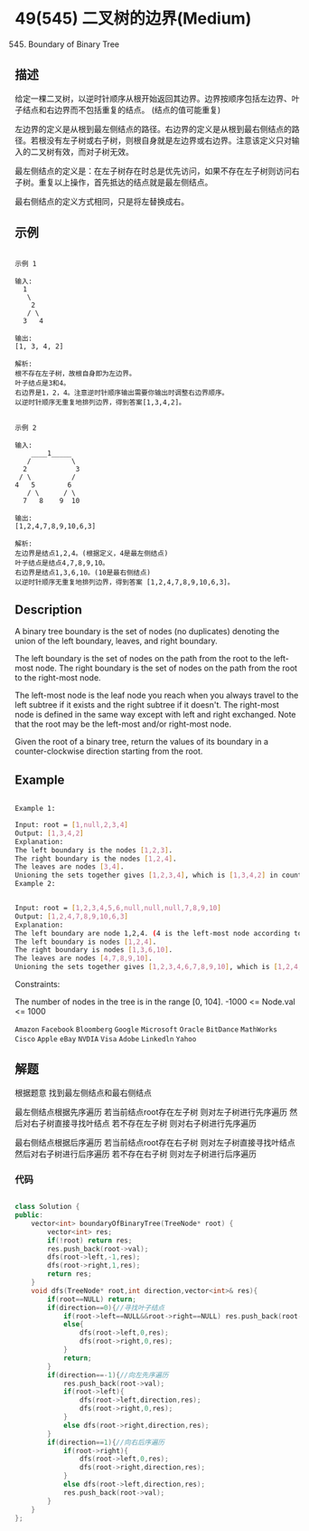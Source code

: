 # 49(545) 二叉树的边界(Medium)

545. Boundary of Binary Tree

## 描述

给定一棵二叉树，以逆时针顺序从根开始返回其边界。边界按顺序包括左边界、叶子结点和右边界而不包括重复的结点。 (结点的值可能重复)

左边界的定义是从根到最左侧结点的路径。右边界的定义是从根到最右侧结点的路径。若根没有左子树或右子树，则根自身就是左边界或右边界。注意该定义只对输入的二叉树有效，而对子树无效。

最左侧结点的定义是：在左子树存在时总是优先访问，如果不存在左子树则访问右子树。重复以上操作，首先抵达的结点就是最左侧结点。

最右侧结点的定义方式相同，只是将左替换成右。

## 示例

```

示例 1

输入:
  1
   \
    2
   / \
  3   4

输出:
[1, 3, 4, 2]

解析:
根不存在左子树，故根自身即为左边界。
叶子结点是3和4。
右边界是1，2，4。注意逆时针顺序输出需要你输出时调整右边界顺序。
以逆时针顺序无重复地排列边界，得到答案[1,3,4,2]。
 

示例 2

输入:
    ____1_____
   /          \
  2            3
 / \          / 
4   5        6   
   / \      / \
  7   8    9  10  
       
输出:
[1,2,4,7,8,9,10,6,3]

解析:
左边界是结点1,2,4。(根据定义，4是最左侧结点)
叶子结点是结点4,7,8,9,10。
右边界是结点1,3,6,10。(10是最右侧结点)
以逆时针顺序无重复地排列边界，得到答案 [1,2,4,7,8,9,10,6,3]。

```



## Description

A binary tree boundary is the set of nodes (no duplicates) denoting the union of the left boundary, leaves, and right boundary.

The left boundary is the set of nodes on the path from the root to the left-most node. The right boundary is the set of nodes on the path from the root to the right-most node.

The left-most node is the leaf node you reach when you always travel to the left subtree if it exists and the right subtree if it doesn't. The right-most node is defined in the same way except with left and right exchanged. Note that the root may be the left-most and/or right-most node.

Given the root of a binary tree, return the values of its boundary in a counter-clockwise direction starting from the root.


## Example

```bash

Example 1:

Input: root = [1,null,2,3,4]
Output: [1,3,4,2]
Explanation:
The left boundary is the nodes [1,2,3].
The right boundary is the nodes [1,2,4].
The leaves are nodes [3,4].
Unioning the sets together gives [1,2,3,4], which is [1,3,4,2] in counter-clockwise order.
Example 2:


Input: root = [1,2,3,4,5,6,null,null,null,7,8,9,10]
Output: [1,2,4,7,8,9,10,6,3]
Explanation:
The left boundary are node 1,2,4. (4 is the left-most node according to definition)
The left boundary is nodes [1,2,4].
The right boundary is nodes [1,3,6,10].
The leaves are nodes [4,7,8,9,10].
Unioning the sets together gives [1,2,3,4,6,7,8,9,10], which is [1,2,4,7,8,9,10,6,3] in counter-clockwise order.

```

Constraints:

The number of nodes in the tree is in the range [0, 104].
-1000 <= Node.val <= 1000


`Amazon` `Facebook` `Bloomberg` `Google` `Microsoft` `Oracle` `BitDance` `MathWorks` `Cisco` `Apple` `eBay` `NVDIA`
`Visa` `Adobe` `Linkedln` `Yahoo`

## 解题

根据题意 找到最左侧结点和最右侧结点 

最左侧结点根据先序遍历 若当前结点root存在左子树 则对左子树进行先序遍历 然后对右子树直接寻找叶结点 若不存在左子树 则对右子树进行先序遍历

最右侧结点根据后序遍历 若当前结点root存在右子树 则对左子树直接寻找叶结点 然后对右子树进行后序遍历 若不存在右子树 则对左子树进行后序遍历

### 代码

```C++

class Solution {
public:
    vector<int> boundaryOfBinaryTree(TreeNode* root) {
        vector<int> res;
        if(!root) return res;
        res.push_back(root->val);
        dfs(root->left,-1,res);
        dfs(root->right,1,res);
        return res;
    }
    void dfs(TreeNode* root,int direction,vector<int>& res){
        if(root==NULL) return;
        if(direction==0){//寻找叶子结点
            if(root->left==NULL&&root->right==NULL) res.push_back(root->val);
            else{
                dfs(root->left,0,res);
                dfs(root->right,0,res);
            }
            return;
        }
        if(direction==-1){//向左先序遍历
            res.push_back(root->val);
            if(root->left){
                dfs(root->left,direction,res);
                dfs(root->right,0,res);
            }
            else dfs(root->right,direction,res);
        }
        if(direction==1){//向右后序遍历
            if(root->right){
                dfs(root->left,0,res);
                dfs(root->right,direction,res);
            }
            else dfs(root->left,direction,res);
            res.push_back(root->val);
        }
    }
};

```
